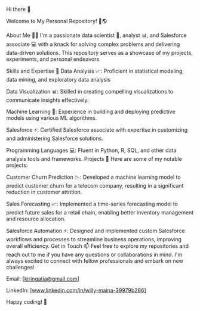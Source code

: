 [](https://pin.it/KeN5SKuDY)
Hi there 👋

Welcome to My Personal Repository! 👋🌎

About Me 🙋‍♂️
I'm a passionate data scientist 🔬, analyst 📊, and Salesforce associate 💻 with a knack for solving complex problems and delivering data-driven solutions. This repository serves as a showcase of my projects, experiments, and personal endeavors.

Skills and Expertise 💪
Data Analysis 📈: Proficient in statistical modeling, data mining, and exploratory data analysis

Data Visualization 📊: Skilled in creating compelling visualizations to communicate insights effectively.

Machine Learning 🤖: Experience in building and deploying predictive models using various ML algorithms.

Salesforce ⚡: Certified Salesforce associate with expertise in customizing and administering Salesforce solutions.

Programming Languages 💻: Fluent in Python, R, SQL, and other data analysis tools and frameworks.
Projects 📂
Here are some of my notable projects:

Customer Churn Prediction 📉: Developed a machine learning model to predict customer churn for a telecom company, resulting in a significant reduction in customer attrition.

Sales Forecasting 📈: Implemented a time-series forecasting model to predict future sales for a retail chain, enabling better inventory management and resource allocation.

Salesforce Automation ⚡: Designed and implemented custom Salesforce workflows and processes to streamline business operations, improving overall efficiency.
Get in Touch 📫
Feel free to explore my repositories and reach out to me if you have any questions or collaborations in mind. I'm always excited to connect with fellow professionals and embark on new challenges!

Email: [kiringatia@gmail.com]

LinkedIn: [www.linkedin.com/in/willy-maina-39979b266]

Happy coding! 🚀
